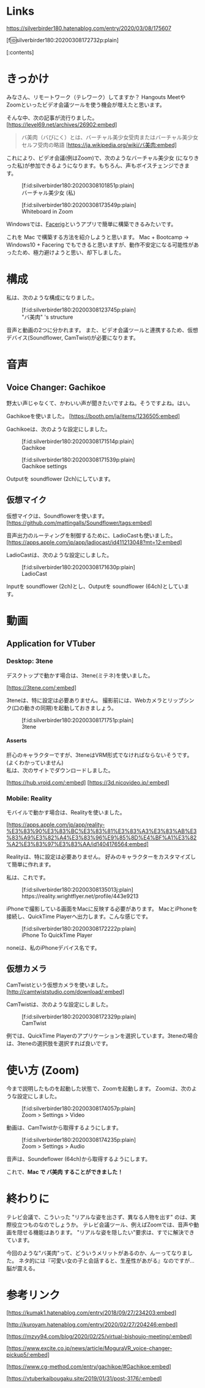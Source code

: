<!-- 
title: Mac で バ美肉 りたい！  (Zoom + Gachikoe + 3Tene or Reality)
date: 2020-03-08T17:56:07+09:00
draft: false
description: description
image: 
icon: 😎
-->
# Links
https://silverbirder180.hatenablog.com/entry/2020/03/08/175607

[f:id:silverbirder180:20200308172732p:plain]

[:contents]

# きっかけ

みなさん、リモートワーク（テレワーク）してますか？
Hangouts MeetやZoomといったビデオ会議ツールを使う機会が増えたと思います。

そんな中、次の記事が流行りました。
[https://level69.net/archives/26902:embed]

> バ美肉（バびにく）とは、バーチャル美少女受肉またはバーチャル美少女セルフ受肉の略語
[https://ja.wikipedia.org/wiki/バ美肉:embed]

これにより、ビデオ会議(例はZoom)で、次のようなバーチャル美少女 (になりきった私)が参加できるようになります。もちろん、声もボイスチェンジできます。
<figure class="figure-image figure-image-fotolife" title="バーチャル美少女 (私)">[f:id:silverbirder180:20200308101851p:plain]<figcaption>バーチャル美少女 (私)</figcaption></figure>
<figure class="figure-image figure-image-fotolife" title="Whiteboard in Zoom">[f:id:silverbirder180:20200308173549p:plain]<figcaption>Whiteboard in Zoom</figcaption></figure>

Windowsでは、[Facerig](https://store.steampowered.com/app/274920/FaceRig/?l=japanese)というアプリで簡単に構築できるみたいです。

これを Mac で構築する方法を紹介しようと思います。
Mac + Bootcamp → Windows10 + Facering  でもできると思いますが、動作不安定になる可能性があったため、極力避けようと思い、却下しました。

# 構成

私は、次のような構成になりました。

<figure class="figure-image figure-image-fotolife" title="&quot;バ美肉&quot; &#x27;s structure">[f:id:silverbirder180:20200308123745p:plain]<figcaption>&quot;バ美肉&quot; &#x27;s structure</figcaption></figure>

音声と動画の2つに分かれます。
また、ビデオ会議ツールと連携するため、仮想デバイス(Soundflower, CamTwist)が必要になります。

# 音声
## Voice Changer: Gachikoe

野太い声じゃなくて、かわいい声が聞きたいですよね。そうですよね。はい。  

Gachikoeを使いました。
[https://booth.pm/ja/items/1236505:embed]

Gachikoeは、次のような設定にしました。

<figure class="figure-image figure-image-fotolife" title="Gachikoe">[f:id:silverbirder180:20200308171514p:plain]<figcaption>Gachikoe</figcaption></figure>
<figure class="figure-image figure-image-fotolife" title="Gachikoe settings">[f:id:silverbirder180:20200308171539p:plain]<figcaption>Gachikoe settings</figcaption></figure>

Outputを soundflower (2ch)にしています。

## 仮想マイク

仮想マイクは、Soundflowerを使います。
[https://github.com/mattingalls/Soundflower/tags:embed]

音声出力のルーティングを制御するために、LadioCastも使いました。
[https://apps.apple.com/jp/app/ladiocast/id411213048?mt=12:embed]

LadioCastは、次のような設定にしました。

<figure class="figure-image figure-image-fotolife" title="LadioCast">[f:id:silverbirder180:20200308171630p:plain]<figcaption>LadioCast</figcaption></figure>

Inputを soundflower (2ch)とし、Outputを soundflower (64ch)としています。

# 動画
## Application for VTuber
### Desktop: 3tene
デスクトップで動かす場合は、3tene(ミテネ)を使いました。

[https://3tene.com/:embed]

3teneは、特に設定は必要ありません。
撮影前には、Webカメラとリップシンク(口の動きの同期)を起動しておきましょう。

<figure class="figure-image figure-image-fotolife" title="3tene">[f:id:silverbirder180:20200308171751p:plain]<figcaption>3tene</figcaption></figure>


#### Asserts
肝心のキャラクターですが、3teneはVRM形式でなければならないそうです。(よくわかっていません)  
私は、次のサイトでダウンロードしました。

[https://hub.vroid.com/:embed]
[https://3d.nicovideo.jp/:embed]

### Mobile: Reality
モバイルで動かす場合は、Realityを使いました。

[https://apps.apple.com/jp/app/reality-%E3%83%90%E3%83%BC%E3%83%81%E3%83%A3%E3%83%AB%E3%83%A9%E3%82%A4%E3%83%96%E9%85%8D%E4%BF%A1%E3%82%A2%E3%83%97%E3%83%AA/id1404176564:embed]

Realityは、特に設定は必要ありません。
好みのキャラクターをカスタマイズして簡単に作れます。

私は、これです。
<figure class="figure-image figure-image-fotolife" title="https://reality.wrightflyer.net/profile/443e9213">[f:id:silverbirder180:20200308135013j:plain]<figcaption>https://reality.wrightflyer.net/profile/443e9213</figcaption></figure>

iPhoneで撮影している画面をMacに反映する必要があります。
MacとiPhoneを接続し、QuickTime Playerへ出力します。こんな感じです。

<figure class="figure-image figure-image-fotolife" title="iPhone To QuickTime Player">[f:id:silverbirder180:20200308172222p:plain]<figcaption>iPhone To QuickTime Player</figcaption></figure>

noneは、私のiPhoneデバイス名です。

## 仮想カメラ

CamTwistという仮想カメラを使いました。
[http://camtwiststudio.com/download/:embed]

CamTwistは、次のような設定にしました。

<figure class="figure-image figure-image-fotolife" title="CamTwist">[f:id:silverbirder180:20200308172329p:plain]<figcaption>CamTwist</figcaption></figure>
例では、QuickTime Playerのアプリケーションを選択しています。3teneの場合は、3teneの選択肢を選択すれば良いです。

# 使い方 (Zoom)

今まで説明したものを起動した状態で、Zoomを起動します。
Zoomは、次のような設定にしました。

<figure class="figure-image figure-image-fotolife" title="Zoom &gt; Settings &gt; Video">[f:id:silverbirder180:20200308174057p:plain]<figcaption>Zoom &gt; Settings &gt; Video</figcaption></figure>

動画は、CamTwistから取得するようにします。

<figure class="figure-image figure-image-fotolife" title="Zoom &gt; Settings &gt; Audio">[f:id:silverbirder180:20200308174235p:plain]<figcaption>Zoom &gt; Settings &gt; Audio</figcaption></figure>

音声は、Soundeflower (64ch)から取得するようにします。

これで、<b>Mac で バ美肉 することができました！</b>

# 終わりに
テレビ会議で、こういった "リアルな姿を出さず、異なる人物を出す" のは、実際役立つものなのでしょうか。
テレビ会議ツール、例えばZoomでは、音声や動画を隠せる機能はあります。
"リアルな姿を隠したい"要求は、すでに解決できています。

今回のような"バ美肉"って、どういうメリットがあるのか、んーってなりました。
ネタ的には『可愛い女の子と会話すると、生産性があがる』なのですが...脳が震える。

# 参考リンク
[https://kumak1.hatenablog.com/entry/2018/09/27/234203:embed]

[http://kuroyam.hatenablog.com/entry/2020/02/27/204246:embed]

[https://mzyy94.com/blog/2020/02/25/virtual-bishoujo-meeting/:embed]

[https://www.excite.co.jp/news/article/MoguraVR_voice-changer-pickup5/:embed]

[https://www.cg-method.com/entry/gachikoe/#Gachikoe:embed]

[https://vtuberkaibougaku.site/2019/01/31/post-3176/:embed]
